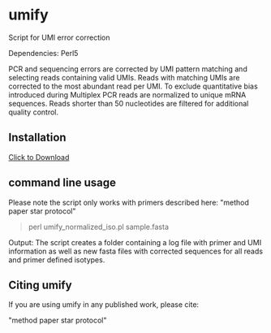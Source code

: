 # umify
Script for UMI error correction

Dependencies: Perl5

PCR and sequencing errors are corrected by UMI pattern matching and selecting reads containing valid UMIs. Reads with matching UMIs are corrected to the most abundant read per UMI. To exclude quantitative bias introduced during Multiplex PCR reads are normalized to unique mRNA sequences. Reads shorter than 50 nucleotides are filtered for additional quality control.

## Installation

<a href="https://github.com/Simon-K-Schaefer/umify/blob/main/umify_normalized_iso.pl" download>Click to Download</a>

## command line usage

Please note the script only works with primers described here:
"method paper star protocol"


>perl umify_normalized_iso.pl sample.fasta


Output: The script creates a folder containing a log file with primer and UMI information as well as new fasta files with corrected sequences for all reads and primer defined isotypes.






## Citing umify

If you are using umify in any published work, please cite:

"method paper star protocol"

